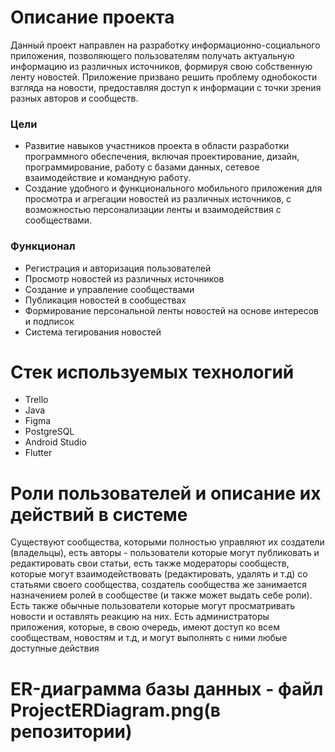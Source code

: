 # Описание проекта
Данный проект направлен на разработку информационно-социального приложения, позволяющего пользователям получать актуальную информацию из различных источников, формируя свою собственную ленту новостей. Приложение призвано решить проблему однобокости взгляда на новости, предоставляя доступ к информации с точки зрения разных авторов и сообществ.

### Цели
- Развитие навыков участников проекта в области разработки программного обеспечения, включая проектирование, дизайн, программирование, работу с базами данных, сетевое взаимодействие и командную работу.
- Создание удобного и функционального мобильного приложения для просмотра и агрегации новостей из различных источников, с возможностью персонализации ленты и взаимодействия с сообществами.

### Функционал
- Регистрация и авторизация пользователей
- Просмотр новостей из различных источников
- Создание и управление сообществами
- Публикация новостей в сообществах
- Формирование персональной ленты новостей на основе интересов и подписок
- Система тегирования новостей

# Стек используемых технологий
- Trello
- Java
- Figma
- PostgreSQL
- Android Studio
- Flutter

# Роли пользователей и описание их действий в системе 
Существуют сообщества, которыми полностью управляют их создатели (владельцы), есть авторы - пользователи которые могут публиковать и редактировать свои статьи, есть также модераторы сообществ, которые могут взаимодействовать (редактировать, удалять и т.д) со статьями своего сообщества, создатель сообщества же занимается назначением ролей в сообществе (и также может выдать себе роли). Есть также обычные пользователи которые могут просматривать новости и оставлять реакцию на них. Есть администраторы приложения, которые, в свою очередь, имеют доступ ко всем сообществам, новостям и т.д, и могут выполнять с ними любые доступные действия

# ER-диаграмма базы данных - файл ProjectERDiagram.png(в репозитории)


